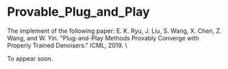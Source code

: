 # Provable_Plug_and_Play
The implement of the following paper:
E. K. Ryu, J. Liu, S. Wang, X. Chen, Z. Wang, and W. Yin. "Plug-and-Play Methods Provably Converge with Properly Trained Denoisers." ICML, 2019. \

To appear soon.

